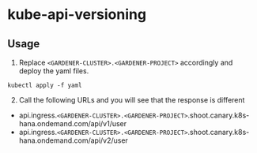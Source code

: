 # kube-api-versioning
## Usage
1. Replace `<GARDENER-CLUSTER>.<GARDENER-PROJECT>` accordingly and deploy the yaml files.
```
kubectl apply -f yaml
```
2. Call the following URLs and you will see that the response is different
- api.ingress.`<GARDENER-CLUSTER>.<GARDENER-PROJECT>`.shoot.canary.k8s-hana.ondemand.com/api/v1/user
- api.ingress.`<GARDENER-CLUSTER>.<GARDENER-PROJECT>`.shoot.canary.k8s-hana.ondemand.com/api/v2/user
